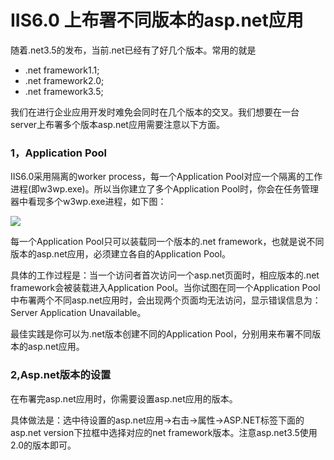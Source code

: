 IIS6.0 上布署不同版本的asp.net应用
====================

随着.net3.5的发布，当前.net已经有了好几个版本。常用的就是

- .net framework1.1;
- .net framework2.0;
- .net framework3.5;

我们在进行企业应用开发时难免会同时在几个版本的交叉。我们想要在一台server上布署多个版本asp.net应用需要注意以下方面。

### 1，Application Pool

IIS6.0采用隔离的worker process，每一个Application Pool对应一个隔离的工作进程(即w3wp.exe)。所以当你建立了多个Application Pool时，你会在任务管理器中看现多个w3wp.exe进程，如下图：

![](http://blog.chinaunix.net/photo/11680_090609141729.jpg)

每一个Application Pool只可以装载同一个版本的.net framework，也就是说不同版本的asp.net应用，必须建立各自的Application Pool。

具体的工作过程是：当一个访问者首次访问一个asp.net页面时，相应版本的.net framework会被装载进入Application Pool。当你试图在同一个Application Pool中布署两个不同asp.net应用时，会出现两个页面均无法访问，显示错误信息为：Server Application Unavailable。

最佳实践是你可以为.net版本创建不同的Application Pool，分别用来布署不同版本的asp.net应用。
 
 
### 2,Asp.net版本的设置

在布署完asp.net应用时，你需要设置asp.net应用的版本。

具体做法是：选中待设置的asp.net应用->右击->属性->ASP.NET标签下面的asp.net version下拉框中选择对应的net framework版本。注意asp.net3.5使用2.0的版本即可。


 
